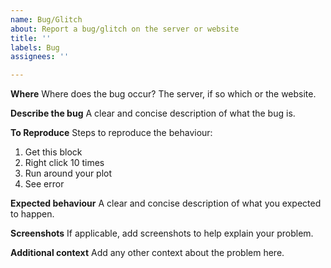 ```yaml
---
name: Bug/Glitch
about: Report a bug/glitch on the server or website
title: ''
labels: Bug
assignees: ''

---
```


**Where**
Where does the bug occur? The server, if so which or the website.

**Describe the bug**
A clear and concise description of what the bug is.

**To Reproduce**
Steps to reproduce the behaviour:
1. Get this block
2. Right click 10 times
3. Run around your plot
4. See error

**Expected behaviour**
A clear and concise description of what you expected to happen.

**Screenshots**
If applicable, add screenshots to help explain your problem.



**Additional context**
Add any other context about the problem here.
